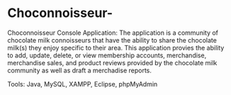 # Choconnoisseur-
Choconnoisseur Console Application: 
The application is a community of chocolate milk connoisseurs that have the ability to share the chocolate milk(s) they enjoy specific to their area.
This application provies the ability to add, update, delete, or view membership accounts, merchandise, merchandise sales, and product reviews provided by the chocolate milk community as well as draft a merchadise reports.

Tools: Java, MySQL, XAMPP, Eclipse, phpMyAdmin
